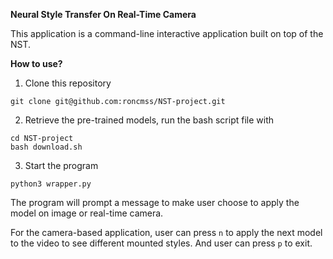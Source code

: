 **Neural Style Transfer On Real-Time Camera**

This application is a command-line interactive application built on top of the NST.

**How to use?**

1. Clone this repository

`git clone git@github.com:roncmss/NST-project.git`


2. Retrieve the pre-trained models, run the bash script file with
```
cd NST-project
bash download.sh
```

3. Start the program

`python3 wrapper.py` 



The program will prompt a message to make user choose to apply the model on image or real-time camera.

For the camera-based application, user can press `n` to apply the next model to the video to see different mounted styles. And user can press `p`
to exit.
